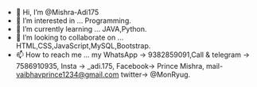 - 👋 Hi, I’m @Mishra-Adi175
- 👀 I’m interested in ... Programming.
- 🌱 I’m currently learning ... JAVA,Python.
- 💞️ I’m looking to collaborate on ... HTML,CSS,JavaScript,MySQL,Bootstrap.
- 📫 How to reach me ... my WhatsApp -> 9382859091,Call & telegram -> 7586910935, Insta -> _adi.175, Facebook-> Prince Mishra, mail- vaibhavprince1234@gmail.com twitter-> @MonRyug. 

<!---
Mishra-Adi175/Mishra-Adi175 is a ✨ special ✨ repository because its `README.md` (this file) appears on your GitHub profile.
You can click the Preview link to take a look at your changes.
--->
